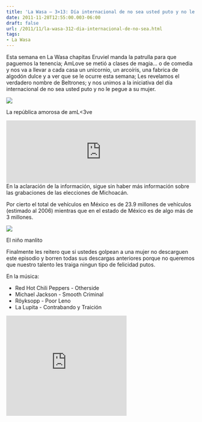 ```yaml
---
title: 'La Wasa – 3×13: Día internacional de no sea usted puto y no le pegue a su mujer.'
date: 2011-11-28T12:55:00.003-06:00
draft: false
url: /2011/11/la-wasa-312-dia-internacional-de-no-sea.html
tags: 
- La Wasa
---
```


Esta semana en La Wasa chapitas Eruviel manda la patrulla para que paguemos la tenencia; AmLove se metió a clases de magia... o de comedia y nos va a llevar a cada casa un unicornio, un arcoíris, una fabrica de algodón dulce y a ver que se le ocurre esta semana; Les revelamos el verdadero nombre de Beltrones; y nos unimos a la iniciativa del día internacional de no sea usted puto y no le pegue a su mujer.

  

[![](http://zillas.la-wasa.com/wp-content/uploads/2011/11/amlove.gif)](http://zillas.la-wasa.com/wp-content/uploads/2011/11/amlove.gif)

La república amorosa de amL<3ve

  
<iframe width="100%" height="166" scrolling="no" frameborder="no" src="http://w.soundcloud.com/player/?url=http%3A%2F%2Fapi.soundcloud.com%2Ftracks%2F85212619%3Fsecret_token%3Ds-bqmfC&amp;show_artwork=true&amp;secret_url=true"></iframe>  
En la aclaración de la información, sigue sin haber más información sobre las grabaciones de las elecciones de Michoacán.  
  
Por cierto el total de vehículos en México es de 23.9 millones de vehículos (estimado al 2006) mientras que en el estado de México es de algo más de 3 millones.

[![](http://zillas.la-wasa.com/wp-content/uploads/2011/11/manlio-fabio-beltrones.jpg)](http://zillas.la-wasa.com/wp-content/uploads/2011/11/manlio-fabio-beltrones.jpg)

El niño manlito

Finalmente les reitero que si ustedes golpean a una mujer no descarguen este episodio y borren todas sus descargas anteriores porque no queremos que nuestro talento les traiga ningun tipo de felicidad putos.

  

  
En la música:

*   Red Hot Chili Peppers - Otherside
*   Michael Jackson - Smooth Criminal
*   Röyksopp - Poor Leno
*   La Lupita - Contrabando y Traición

<object class="BLOGGER-youtube-video" classid="clsid:D27CDB6E-AE6D-11cf-96B8-444553540000" codebase="http://download.macromedia.com/pub/shockwave/cabs/flash/swflash.cab#version=6,0,40,0" data-thumbnail-src="http://2.gvt0.com/vi/sPG6OQy2iwI/0.jpg" height="266" width="320">
<param name="movie" value="http://www.youtube.com/v/sPG6OQy2iwI&amp;fs=1&amp;source=uds">
<param name="bgcolor" value="#FFFFFF">
<embed width="320" height="266" src="http://www.youtube.com/v/sPG6OQy2iwI&amp;fs=1&amp;source=uds" type="application/x-shockwave-flash">
</object>